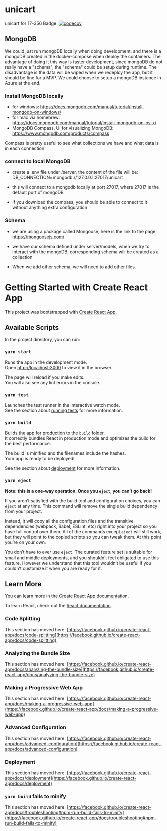 # unicart

unicart for 17-356
Badge:
[![codecov](https://codecov.io/gh/clpk8/unicart/branch/main/graph/badge.svg?token=MTK62NK1U8)](https://codecov.io/gh/clpk8/unicart)

## MongoDB

We could just run mongoDB locally when doing development, and there is a mongoDB created in the docker-compose when deploy the containers. The advantage of doing it this way is faster development, since mongoDB do not really have a "schema", the "schema" could be setup during runtime. The disadvantage is the data will be wiped when we redeploy the app, but it should be fine for a MVP. We could choose to setup a mongoDB instance in Azure at the end.

### Install MongoDB locally

- for windows: https://docs.mongodb.com/manual/tutorial/install-mongodb-on-windows/
- for mac via homebrew: https://docs.mongodb.com/manual/tutorial/install-mongodb-on-os-x/
- MongoDB Compass, UI for visualizing MongoDB: https://www.mongodb.com/products/compass

Compass is pretty useful to see what collections we have and what data is in each connection

### connect to local MongoDB

- create a .env file under /server, the content of the file will be:
  DB_CONNECTION=mongodb://127.0.0.1:27017/unicart

- this will connect to a mongodb locally at port 27017, where 27017 is the default port of mongoDB
- If you download the compass, you should be able to connect to it without anything extra configuration

### Schema

- we are using a package called Mongoose, here is the link to the page: https://mongoosejs.com/

- we have our schema defined under server/models, when we try to interact with the mongoDB, corresponding schema will be created as a collection

- When we add other schema, we will need to add other files.

# Getting Started with Create React App

This project was bootstrapped with [Create React App](https://github.com/facebook/create-react-app).

## Available Scripts

In the project directory, you can run:

### `yarn start`

Runs the app in the development mode.\
Open [http://localhost:3000](http://localhost:3000) to view it in the browser.

The page will reload if you make edits.\
You will also see any lint errors in the console.

### `yarn test`

Launches the test runner in the interactive watch mode.\
See the section about [running tests](https://facebook.github.io/create-react-app/docs/running-tests) for more information.

### `yarn build`

Builds the app for production to the `build` folder.\
It correctly bundles React in production mode and optimizes the build for the best performance.

The build is minified and the filenames include the hashes.\
Your app is ready to be deployed!

See the section about [deployment](https://facebook.github.io/create-react-app/docs/deployment) for more information.

### `yarn eject`

**Note: this is a one-way operation. Once you `eject`, you can’t go back!**

If you aren’t satisfied with the build tool and configuration choices, you can `eject` at any time. This command will remove the single build dependency from your project.

Instead, it will copy all the configuration files and the transitive dependencies (webpack, Babel, ESLint, etc) right into your project so you have full control over them. All of the commands except `eject` will still work, but they will point to the copied scripts so you can tweak them. At this point you’re on your own.

You don’t have to ever use `eject`. The curated feature set is suitable for small and middle deployments, and you shouldn’t feel obligated to use this feature. However we understand that this tool wouldn’t be useful if you couldn’t customize it when you are ready for it.

## Learn More

You can learn more in the [Create React App documentation](https://facebook.github.io/create-react-app/docs/getting-started).

To learn React, check out the [React documentation](https://reactjs.org/).

### Code Splitting

This section has moved here: [https://facebook.github.io/create-react-app/docs/code-splitting](https://facebook.github.io/create-react-app/docs/code-splitting)

### Analyzing the Bundle Size

This section has moved here: [https://facebook.github.io/create-react-app/docs/analyzing-the-bundle-size](https://facebook.github.io/create-react-app/docs/analyzing-the-bundle-size)

### Making a Progressive Web App

This section has moved here: [https://facebook.github.io/create-react-app/docs/making-a-progressive-web-app](https://facebook.github.io/create-react-app/docs/making-a-progressive-web-app)

### Advanced Configuration

This section has moved here: [https://facebook.github.io/create-react-app/docs/advanced-configuration](https://facebook.github.io/create-react-app/docs/advanced-configuration)

### Deployment

This section has moved here: [https://facebook.github.io/create-react-app/docs/deployment](https://facebook.github.io/create-react-app/docs/deployment)

### `yarn build` fails to minify

This section has moved here: [https://facebook.github.io/create-react-app/docs/troubleshooting#npm-run-build-fails-to-minify](https://facebook.github.io/create-react-app/docs/troubleshooting#npm-run-build-fails-to-minify)

